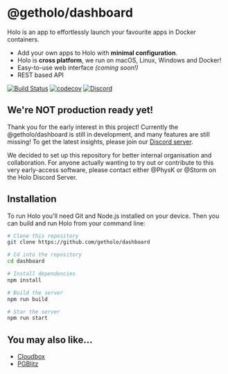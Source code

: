 # @getholo/dashboard
Holo is an app to effortlessly launch your favourite apps in Docker containers.

- Add your own apps to Holo with **minimal configuration**.
- Holo is **cross platform**, we run on macOS, Linux, Windows and Docker!
- Easy-to-use web interface *(coming soon!)*
- REST based API

[![Build Status](https://travis-ci.org/getholo/dashboard.svg?branch=master)](https://travis-ci.org/getholo/dashboard)
[![codecov](https://codecov.io/gh/getholo/dashboard/branch/master/graph/badge.svg)](https://codecov.io/gh/getholo/dashboard)
[![Discord](https://img.shields.io/discord/480480210643451904?color=%2386E3CE&label=discord)](https://discord.gg/Su57NUH)

## We're NOT production ready yet!
Thank you for the early interest in this project!
Currently the @getholo/dashboard is still in development, and many features are still missing! To get the latest insights, please join our [Discord server](https://discord.gg/Su57NUH).

We decided to set up this repository for better internal organisation and collaboration. For anyone actually wanting to try out or contribute to this very early-access software, please contact either @PhysK or @Storm on the Holo Discord Server.

## Installation
To run Holo you'll need Git and Node.js installed on your device.
Then you can build and run Holo from your command line:
```bash
# Clone this repository
git clone https://github.com/getholo/dashboard

# Cd into the repository
cd dashboard

# Install dependencies
npm install

# Build the server
npm run build

# Star the server
npm run start
```

## You may also like...
* [Cloudbox](https://github.com/Cloudbox/Cloudbox)
* [PGBlitz](https://github.com/PGBlitz/PGBlitz.com)
